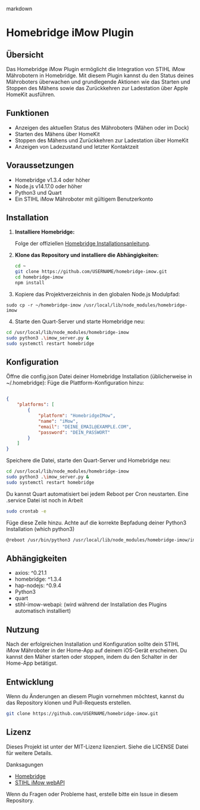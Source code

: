 
markdown

# Homebridge iMow Plugin

## Übersicht

Das Homebridge iMow Plugin ermöglicht die Integration von STIHL iMow Mährobotern in Homebridge. Mit diesem Plugin kannst du den Status deines Mähroboters überwachen und grundlegende Aktionen wie das Starten und Stoppen des Mähens sowie das Zurückkehren zur Ladestation über Apple HomeKit ausführen.

## Funktionen

- Anzeigen des aktuellen Status des Mähroboters (Mähen oder im Dock)
- Starten des Mähens über HomeKit
- Stoppen des Mähens und Zurückkehren zur Ladestation über HomeKit
- Anzeigen von Ladezustand und letzter Kontaktzeit

## Voraussetzungen

- Homebridge v1.3.4 oder höher
- Node.js v14.17.0 oder höher
- Python3 und Quart
- Ein STIHL iMow Mähroboter mit gültigem Benutzerkonto

## Installation

1. **Installiere Homebridge:**

   Folge der offiziellen [Homebridge Installationsanleitung](https://github.com/homebridge/homebridge/wiki).

2. **Klone das Repository und installiere die Abhängigkeiten:**

   ```sh
   cd ~
   git clone https://github.com/USERNAME/homebridge-imow.git
   cd homebridge-imow
   npm install

3. Kopiere das Projektverzeichnis in den globalen Node.js Modulpfad:
```'sh
sudo cp -r ~/homebridge-imow /usr/local/lib/node_modules/homebridge-imow
```

4. Starte den Quart-Server und starte Homebridge neu:
```sh
cd /usr/local/lib/node_modules/homebridge-imow
sudo python3 .\imow_server.py &
sudo systemctl restart homebridge
```

## Konfiguration
Öffne die config.json Datei deiner Homebridge Installation (üblicherweise in ~/.homebridge):
Füge die Plattform-Konfiguration hinzu:

```json

{
    "platforms": [
        {
            "platform": "HomebridgeIMow",
            "name": "iMow",
            "email": "DEINE_EMAIL@EXAMPLE.COM",
            "password": "DEIN_PASSWORT"
        }
    ]
}
```
Speichere die Datei, starte den Quart-Server und Homebridge neu:

```sh
cd /usr/local/lib/node_modules/homebridge-imow
sudo python3 .\imow_server.py &
sudo systemctl restart homebridge
```

Du kannst Quart automatisiert bei jedem Reboot per Cron neustarten. 
Eine .service Datei ist noch in Arbeit
```sh
sudo crontab -e
```
Füge diese Zeile hinzu. Achte auf die korrekte Bepfadung deiner Python3 Installation (which python3)
```sh
@reboot /usr/bin/python3 /usr/local/lib/node_modules/homebridge-imow/imow_server.py &
```

## Abhängigkeiten
- axios: ^0.21.1
- homebridge: ^1.3.4
- hap-nodejs: ^0.9.4
- Python3
- quart
- stihl-imow-webapi: (wird während der Installation des Plugins automatisch installiert)

## Nutzung
Nach der erfolgreichen Installation und Konfiguration sollte dein STIHL iMow Mähroboter in der Home-App auf deinem iOS-Gerät erscheinen. Du kannst den Mäher starten oder stoppen, indem du den Schalter in der Home-App betätigst.

## Entwicklung
Wenn du Änderungen an diesem Plugin vornehmen möchtest, kannst du das Repository klonen und Pull-Requests erstellen.

```sh
git clone https://github.com/USERNAME/homebridge-imow.git
```

## Lizenz
Dieses Projekt ist unter der MIT-Lizenz lizenziert. Siehe die LICENSE Datei für weitere Details.

Danksagungen
- [Homebridge](https://github.com/homebridge/homebridge)
- [STIHL iMow webAPI](https://github.com/ChrisHaPunkt/stihl-imow-webapi)

Wenn du Fragen oder Probleme hast, erstelle bitte ein Issue in diesem Repository.
